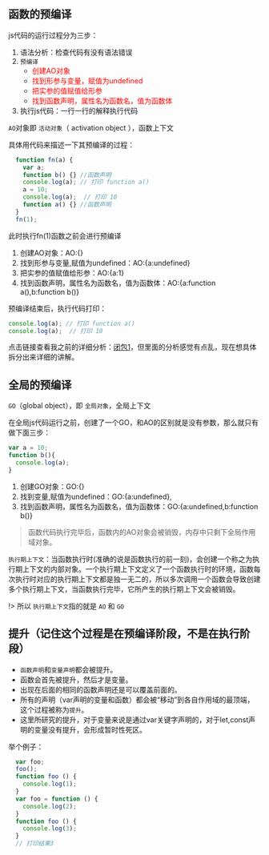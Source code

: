 ## 函数的预编译

js代码的运行过程分为三步：

1. 语法分析：检查代码有没有语法错误
2. `预编译`
    - <font color="red">创建AO对象</font>
    - <font color="red">找到形参与变量，赋值为undefined</font>
    - <font color="red">把实参的值赋值给形参</font>
    - <font color="red">找到函数声明，属性名为函数名，值为函数体</font>
3. 执行js代码：一行一行的解释执行代码

`AO`对象即 `活动对象`（ activation object ），函数上下文

具体用代码来描述一下其预编译的过程：
```js
  function fn(a) {
    var a;
    function b() {} //函数声明
    console.log(a); // 打印 function a()
    a = 10;
    console.log(a);  // 打印 10
    function a() {} //函数声明
  }
  fn(1);
```

此时执行fn(1)函数之前会进行预编译
1. 创建AO对象：AO:{}
2. 找到形参与变量,赋值为undefined：AO:{a:undefined}
3. 把实参的值赋值给形参：AO:{a:1}
4. 找到函数声明，属性名为函数名，值为函数体：AO:{a:function a(),b:function b()}

预编译结束后，执行代码打印：
```js
console.log(a); // 打印 function a()
console.log(a);  // 打印 10
```


点击链接查看我之前的详细分析：[闭包1](https://mp.weixin.qq.com/s?__biz=MzUzOTA2MTk0MA==&mid=2247484910&idx=1&sn=6fd8fa6f9155cdff49533e8783a57439&chksm=facf7e35cdb8f723b1d13c24d537cb58ee1f783eeddae22f9afb00661a7a0838f0343068265e&token=1119249275&lang=zh_CN#rd)，但里面的分析感觉有点乱，现在想具体拆分出来详细的讲解。


## 全局的预编译
`GO`（global object），即 `全局对象`，全局上下文

在全局js代码运行之前，创建了一个GO，和AO的区别就是没有参数，那么就只有做下面三步：
```js
var a = 10;
function b(){
  console.log(a);
}
```
1. 创建GO对象：GO:{}
2. 找到变量,赋值为undefined：GO:{a:undefined},
3. 找到函数声明，属性名为函数名，值为函数体：GO:{a:undefined,b:function b()}

> 函数代码执行完毕后，函数内的AO对象会被销毁，内存中只剩下全局作用域对象。

`执行期上下文`：当函数执行时(准确的说是函数执行的前一刻)，会创建一个称之为执行期上下文的内部对象。一个执行期上下文定义了一个函数执行时的环境，函数每次执行时对应的执行期上下文都是独一无二的，所以多次调用一个函数会导致创建多个执行期上下文，当函数执行完毕，它所产生的执行期上下文会被销毁。

!> 所以 `执行期上下文`指的就是 `AO` 和 `GO`

## 提升（记住这个过程是在预编译阶段，不是在执行阶段）

- `函数声明`和`变量声明`都会被提升。
- 函数会首先被提升，然后才是变量。
- 出现在后面的相同的函数声明还是可以覆盖前面的。
- 所有的声明（var声明的变量和函数）都会被“移动”到各自作用域的最顶端，这个过程被称为`提升`。
- 这里所研究的提升，对于变量来说是通过var关键字声明的，对于let,const声明的变量没有提升，会形成暂时性死区。

举个例子：
```js
  var foo;
  foo();
  function foo () {
    console.log(1);
  }
  var foo = function () {
    console.log(2);
  }
  function foo () {
    console.log(3);
  }
  // 打印结果3
```